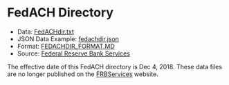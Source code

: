 # FedACH Directory

* Data: [FedACHdir.txt](../data/FedACHdir.txt)
* JSON Data Example: [fedachdir.json](../data/fedachdir.json)
* Format: [FEDACHDIR_FORMAT.MD](FEDACHDIR_FORMAT.MD)
* Source: [Federal Reserve Bank Services](https://frbservices.org/)

The effective date of this FedACH directory is Dec 4, 2018. These data files are no longer published on the [FRBServices](https://frbservices.org/) website.
